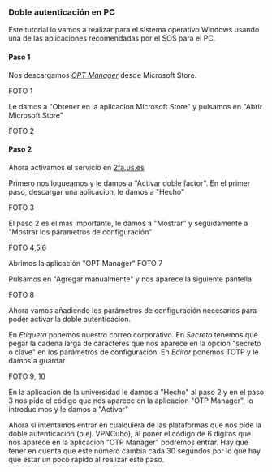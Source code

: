 ### Doble autenticación en PC

Este tutorial lo vamos a realizar para el sistema operativo Windows usando una de las aplicaciones recomendadas por el SOS para el PC.  

#### Paso 1

Nos descargamos [_OPT Manager_](https://apps.microsoft.com/store/detail/otp-manager/9NBLGGH6HNGN?hl=es-es&gl=es) desde Microsoft Store.

FOTO 1

Le damos a "Obtener en la aplicacion Microsoft Store" y pulsamos en "Abrir Microsoft Store"

FOTO 2

#### Paso 2

Ahora activamos el servicio en [2fa.us.es](https://2fa.us.es)

Primero nos logueamos y le damos a "Activar doble factor". En el primer paso, descargar una aplicacion, le damos a "Hecho"

FOTO 3

El paso 2 es el mas importante, le damos a "Mostrar" y seguidamente a "Mostrar los párametros de configuración"

FOTO 4,5,6

Abrimos la aplicación "OPT Manager" 
FOTO 7

Pulsamos en "Agregar manualmente" y nos aparece la siguiente pantella

FOTO 8

Ahora vamos añadiendo los parámetros de configuración necesarios para poder activar la doble autenticacion.

En _Etiqueta_ ponemos nuestro correo corporativo.
En _Secreto_ tenemos que pegar la cadena larga de caracteres que nos aparece en la opcion "secreto o clave" en los parámetros de configuración.
En _Editor_ ponemos TOTP y le damos a guardar

FOTO 9, 10

En la aplicacion de la universidad le damos a "Hecho" al paso 2 y en el paso 3 nos pide el código que nos aparece en la aplicacion "OTP Manager", lo introducimos y le damos a "Activar"

Ahora si intentamos entrar en cualquiera de las plataformas que nos pide la doble autenticación (p.ej. VPNCubo), al poner el código de 6 dígitos que nos aparece en la aplicacion "OTP Manager" podremos entrar. Hay que tener en cuenta que este número cambia cada 30 segundos por lo que hay que estar un poco rápido al realizar este paso.





